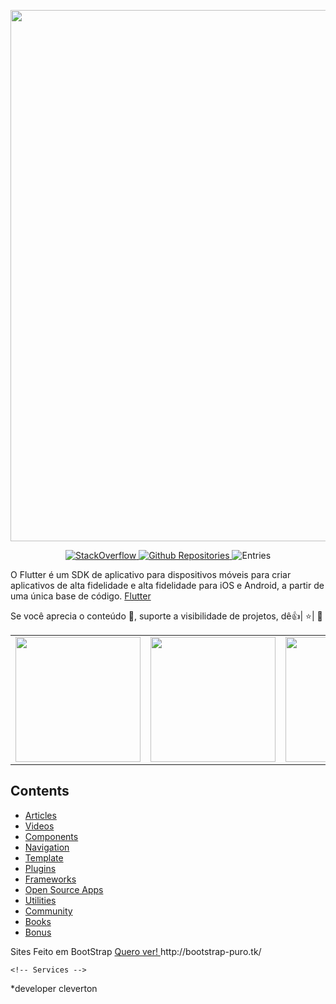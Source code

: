 
[<img src="https://user-images.githubusercontent.com/1295961/45949308-cbb2f680-bffb-11e8-8054-28c35ed6d132.png" align="center" width="850">](#)

<p align="center">
  <a href="#">
    <img alt="StackOverflow" src="https://img.shields.io/badge/StackOverflow-7774-orange.svg" />
  </a>
  <a href="#">
    <img alt="Github Repositories" src="https://img.shields.io/badge/Repos-11873-brightgreen.svg" />
  </a>
  <img alt="Entries" src="https://img.shields.io/badge/Items-223-lightgrey.svg" />
  <a href="#">
   
  </a>
</p>
O Flutter é um SDK de aplicativo para dispositivos móveis para criar aplicativos de alta fidelidade e alta fidelidade para iOS e Android, a partir de uma única base de código.
<a href="# /">Flutter</a>  

 Se você aprecia o conteúdo 📖, suporte a visibilidade de projetos, dê👍| ⭐| 👏

<div style="text-align: center"><table><tr>
  <td style="text-align: center">
  <a href="https://twitter.com/BlueAquilae/status/1049315328835182592">
    <img src="https://i.imgur.com/1Xdsp92.gif" width="200"/></a>
</td>
<td style="text-align: center">
  <a href="https://marcinszalek.pl/flutter/filter-menu-ui-challenge/">
<img src="https://marcinszalek.pl/wp-content/uploads/2018/05/ff_16.gif" width="200" />
  </a>
</td>
<td style="text-align: center">
  <a href="#">
<img src="https://user-images.githubusercontent.com/1295961/42728108-34e485a0-87b3-11e8-94af-224f81bec82d.gif" width="200"/>
  </a>
</td>
  <td style="text-align: center">
<img src="https://raw.githubusercontent.com/letsar/flutter_staggered_grid_view/master/doc/images/dynamic_tile_sizes.gif" width="200"/>
</td>
</tr></table></div>

## Contents

- [Articles](#articles)
- [Videos](#videos)
- [Components](#components)
- [Navigation](#navigation)
- [Template](#templates)
- [Plugins](#plugins)
- [Frameworks](#frameworks)
- [Open Source Apps](#open-source-apps)
- [Utilities](#utilities)
- [Community](#community)
- [Books](#books)
- [Bonus](#bonus)
 <p class="lead mb-5">   Sites Feito em BootStrap  <a href=" http://bootstrap-puro.tk/ "> Quero ver! </a>http://bootstrap-puro.tk/</p>
    
 
  
           
                                        
                                        
                                        
    <!-- Services -->

 *developer cleverton
